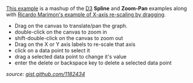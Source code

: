 [This example](http://bl.ocks.org/1182434) is a mashup of the [D3](https://github.com/mbostock/d3) **Spline** and **Zoom-Pan** examples along with [Ricardo Marimon's example of X-axis re-scaling by dragging](http://bl.ocks.org/1179647).

* Drag on the canvas to translate/pan the graph.
* double-click on the canvas to zoom in
* shift-double-click on the canvas to zoom out
* Drag on the X or Y axis labels to re-scale that axis
* click on a data point to select it
* drag a selected data point to change it's value
* enter the delete or backspace key to delete a selected data point

*source: [gist.github.com/1182434](https://gist.github.com/1182434)*